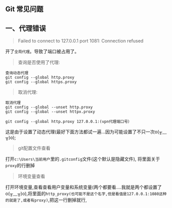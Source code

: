 ## Git 常见问题

## 一、代理错误

> Failed to connect to 127.0.0.1 port 1081: Connection refused

开了`全局代理`。导致了端口被占用了。

> 查询是否使用了代理:

````shell
查询动态代理
git config --global http.proxy
git config --global https.proxy
````

> 取消代理:

````shell
取消代理
git config --global --unset http.proxy
git config --global --unset httpx.proxy

git config --global http.proxy 127.0.0.1:(vpn代理端口号）
````

这是由于设置了动态代理(最好下面方法都试一遍...因为可能设置了不只一次o(╥﹏╥)o);

> git配置文件查看

打开`c:\Users\当前用户`里的`.gitconfig`文件(这个默认是隐藏文件),
将里面关于`proxy`的行删掉    

> 环境变量查看

打开环境变量,查看查看用户变量和系统变量(两个都要看....我就是两个都设置了o(╥﹏╥)o),将里面的`http_proxy(也可能不是这个名字,但是看值是127.0.0.1:1080这种的就是了,或者有proxy)`,把这一行删掉就行,
